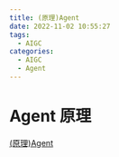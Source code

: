 ```yaml
---
title: (原理)Agent 
date: 2022-11-02 10:55:27
tags:
  - AIGC
categories: 
  - AIGC
  - Agent  
---
```


<p></p>
<!-- more -->


# Agent 原理
[(原理)Agent ](https://candied-skunk-1ca.notion.site/Agent-10dbfe211084806fa87cfd37aed482ea?pvs=4)


